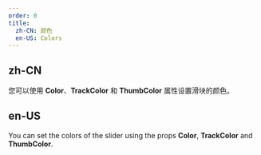 ```yaml
---
order: 0
title:
  zh-CN: 颜色
  en-US: Colors
---
```


## zh-CN

您可以使用 **Color**、**TrackColor** 和 **ThumbColor** 属性设置滑块的颜色。

## en-US

You can set the colors of the slider using the props **Color**, **TrackColor** and **ThumbColor**.
